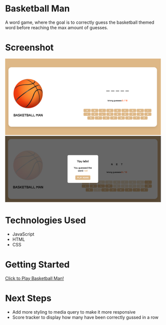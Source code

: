 # Basketball Man

A word game, where the goal is to correctly guess the basketball themed word before reaching the max amount of guesses.



# Screenshot

<img src="/Game Screenshot.png">

<img src="/Game Results Screenshot.png">

# Technologies Used

- JavaScript
- HTML
- CSS

# Getting Started

[Click to Play Basketball Man!](https://isaiahmill14.github.io/Basketball-Man/)

# Next Steps

- Add more styling to media query to make it more responsive 
- Score tracker to display how many have been correctly gussed in a row
